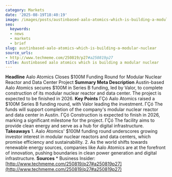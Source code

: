 ```yaml
---
category: Markets
date: '2025-08-19T18:40:19'
image: /images/posts/austinbased-aalo-atomics-which-is-building-a-modular-nuclear.jpg
seo:
  keywords:
  - news
  - markets
  - brief
slug: austinbased-aalo-atomics-which-is-building-a-modular-nuclear
source_urls:
- http://www.techmeme.com/250819/p27#a250819p27
title: Austinbased aalo atomics which is building a modular nuclear
---
```


**Headline** Aalo Atomics Closes $100M Funding Round for Modular Nuclear Reactor and Data Center Project  **Summary Meta Description** Austin-based Aalo Atomics secures $100M in Series B funding, led by Valor, to complete construction of its modular nuclear reactor and data center. The project is expected to be finished in 2026.  **Key Points**  ΓÇó Aalo Atomics raised a $100M Series B funding round, with Valor leading the investment. ΓÇó The funds will support completion of the company's modular nuclear reactor and data center in Austin. ΓÇó Construction is expected to finish in 2026, marking a significant milestone for the project. ΓÇó The facility aims to provide clean energy and serve as a hub for digital infrastructure.  **Takeaways**  1. Aalo Atomics' $100M funding round underscores growing investor interest in modular nuclear reactors and data centers, which promise efficiency and sustainability. 2. As the world shifts towards renewable energy sources, companies like Aalo Atomics are at the forefront of innovation, pushing boundaries in clean power generation and digital infrastructure.  **Sources** * Business Insider: [http://www.techmeme.com/250819/p27#a250819p27](http://www.techmeme.com/250819/p27#a250819p27)